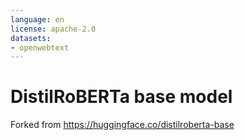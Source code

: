 ```yaml
---
language: en
license: apache-2.0
datasets:
- openwebtext
---
```


# DistilRoBERTa base model

Forked from https://huggingface.co/distilroberta-base

